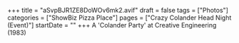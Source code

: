 +++
title = "aSvpBJR1ZE8DoWOv6mk2.avif"
draft = false
tags = ["Photos"]
categories = ["ShowBiz Pizza Place"]
pages = ["Crazy Colander Head Night (Event)"]
startDate = ""
+++
A 'Colander Party' at Creative Engineering (1983)
